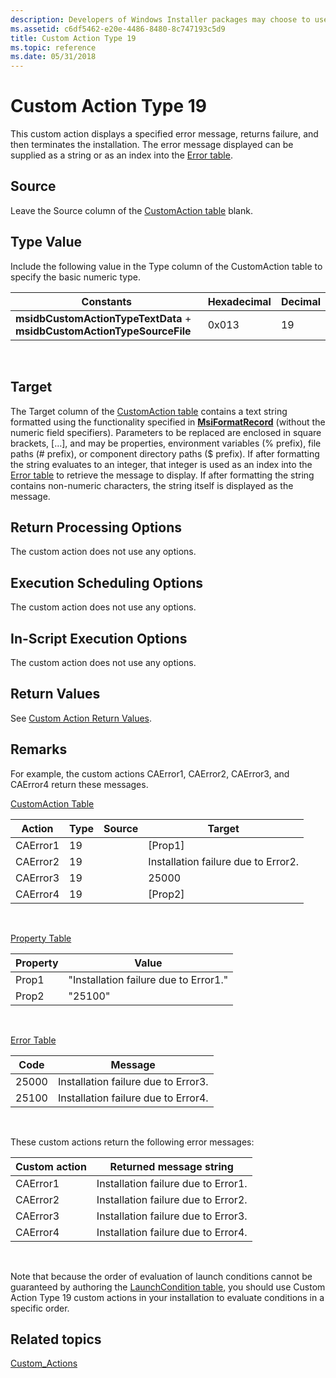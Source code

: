 ```yaml
---
description: Developers of Windows Installer packages may choose to use a custom action type 19 when the standard actions are insufficient to execute the installation.
ms.assetid: c6df5462-e20e-4486-8480-8c747193c5d9
title: Custom Action Type 19
ms.topic: reference
ms.date: 05/31/2018
---
```


# Custom Action Type 19

This custom action displays a specified error message, returns failure, and then terminates the installation. The error message displayed can be supplied as a string or as an index into the [Error table](error-table.md).

## Source

Leave the Source column of the [CustomAction table](customaction-table.md) blank.

## Type Value

Include the following value in the Type column of the CustomAction table to specify the basic numeric type.



| Constants                                                               | Hexadecimal | Decimal |
|-------------------------------------------------------------------------|-------------|---------|
| **msidbCustomActionTypeTextData** + **msidbCustomActionTypeSourceFile** | 0x013       | 19      |



 

## Target

The Target column of the [CustomAction table](customaction-table.md) contains a text string formatted using the functionality specified in [**MsiFormatRecord**](/windows/desktop/api/Msiquery/nf-msiquery-msiformatrecorda) (without the numeric field specifiers). Parameters to be replaced are enclosed in square brackets, \[…\], and may be properties, environment variables (% prefix), file paths (\# prefix), or component directory paths ($ prefix). If after formatting the string evaluates to an integer, that integer is used as an index into the [Error table](error-table.md) to retrieve the message to display. If after formatting the string contains non-numeric characters, the string itself is displayed as the message.

## Return Processing Options

The custom action does not use any options.

## Execution Scheduling Options

The custom action does not use any options.

## In-Script Execution Options

The custom action does not use any options.

## Return Values

See [Custom Action Return Values](custom-action-return-values.md).

## Remarks

For example, the custom actions CAError1, CAError2, CAError3, and CAError4 return these messages.

[CustomAction Table](customaction-table.md)



| Action   | Type | Source | Target                              |
|----------|------|--------|-------------------------------------|
| CAError1 | 19   |        | \[Prop1\]                           |
| CAError2 | 19   |        | Installation failure due to Error2. |
| CAError3 | 19   |        | 25000                               |
| CAError4 | 19   |        | \[Prop2\]                           |



 

[Property Table](property-table.md)



| Property | Value                                 |
|----------|---------------------------------------|
| Prop1    | "Installation failure due to Error1." |
| Prop2    | "25100"                               |



 

[Error Table](error-table.md)



| Code  | Message                             |
|-------|-------------------------------------|
| 25000 | Installation failure due to Error3. |
| 25100 | Installation failure due to Error4. |



 

These custom actions return the following error messages:



| Custom action | Returned message string             |
|---------------|-------------------------------------|
| CAError1      | Installation failure due to Error1. |
| CAError2      | Installation failure due to Error2. |
| CAError3      | Installation failure due to Error3. |
| CAError4      | Installation failure due to Error4. |



 

Note that because the order of evaluation of launch conditions cannot be guaranteed by authoring the [LaunchCondition table](launchcondition-table.md), you should use Custom Action Type 19 custom actions in your installation to evaluate conditions in a specific order.

## Related topics

<dl> <dt>

[Custom\_Actions](custom-actions.md)
</dt> </dl>

 

 



